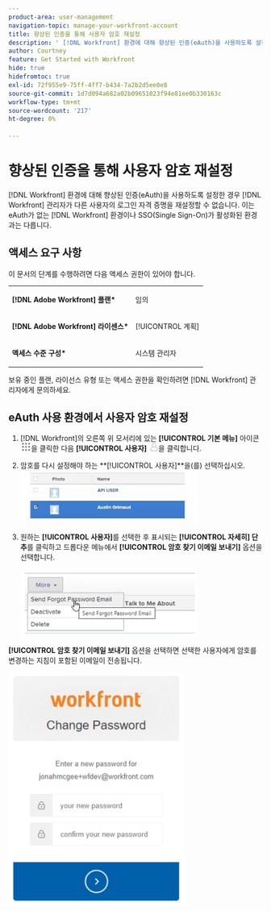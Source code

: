 ```yaml
---
product-area: user-management
navigation-topic: manage-your-workfront-account
title: 향상된 인증을 통해 사용자 암호 재설정
description: ' [!DNL Workfront] 환경에 대해 향상된 인증(eAuth)을 사용하도록 설정하면  [!DNL Workfront] 관리자가 다른 사용자의 로그인 자격 증명을 다시 설정할 수 없습니다. 이는 eAuth가 없는  [!DNL Workfront] 환경이나 SSO(Single Sign-On)가 활성화된 환경과 다릅니다.'
author: Courtney
feature: Get Started with Workfront
hide: true
hidefromtoc: true
exl-id: 72f955e9-75ff-4ff7-b434-7a2b2d5ee0e8
source-git-commit: 1d7d094a682a02b09651023f94e81ee0b330163c
workflow-type: tm+mt
source-wordcount: '217'
ht-degree: 0%

---
```


# 향상된 인증을 통해 사용자 암호 재설정

<!--This article has been hidden by request-->

[!DNL Workfront] 환경에 대해 향상된 인증(eAuth)을 사용하도록 설정한 경우 [!DNL Workfront] 관리자가 다른 사용자의 로그인 자격 증명을 재설정할 수 없습니다. 이는 eAuth가 없는 [!DNL Workfront] 환경이나 SSO(Single Sign-On)가 활성화된 환경과는 다릅니다.

## 액세스 요구 사항

이 문서의 단계를 수행하려면 다음 액세스 권한이 있어야 합니다.

<table style="table-layout:auto"> 
 <col> 
 <col> 
 <tbody> 
  <tr> 
   <td role="rowheader"><strong>[!DNL Adobe Workfront] 플랜*</strong></td> 
   <td> <p> 임의</p> </td> 
  </tr> 
  <tr> 
   <td role="rowheader"><strong>[!DNL Adobe Workfront] 라이센스*</strong></td> 
   <td> <p>[!UICONTROL 계획]</p> </td> 
  </tr> 
  <tr> 
   <td role="rowheader"><strong>액세스 수준 구성*</strong></td> 
   <td> <p>시스템 관리자 </p> </td> 
  </tr> 
 </tbody> 
</table>

보유 중인 플랜, 라이선스 유형 또는 액세스 권한을 확인하려면 [!DNL Workfront] 관리자에게 문의하세요.

## eAuth 사용 환경에서 사용자 암호 재설정

1. [!DNL Workfront]의 오른쪽 위 모서리에 있는 **[!UICONTROL 기본 메뉴]** 아이콘 ![기본 메뉴 아이콘](assets/main-menu-icon.png)을 클릭한 다음 **[!UICONTROL 사용자]** ![사용자 아이콘](assets/users-icon-in-main-menu.png)을 클릭합니다.



1. 암호를 다시 설정해야 하는 **[!UICONTROL 사용자]**을(를) 선택하십시오.
   ![사용자 선택](assets/100520classicnweselectuser-350x105.png)

1. 원하는 **[!UICONTROL 사용자]**&#x200B;를 선택한 후 표시되는 **[!UICONTROL 자세히] 단추**&#x200B;를 클릭하고 드롭다운 메뉴에서 **[!UICONTROL 암호 찾기 이메일 보내기]** 옵션을 선택합니다.

   ![암호 찾기 이메일 보내기](assets/100520classicnwesendemail-350x134.png)

**[!UICONTROL 암호 찾기 이메일 보내기]** 옵션을 선택하면 선택한 사용자에게 암호를 변경하는 지침이 포함된 이메일이 전송됩니다.

![전자 메일 재설정](assets/pwresetemail-resized-350x461.png)
